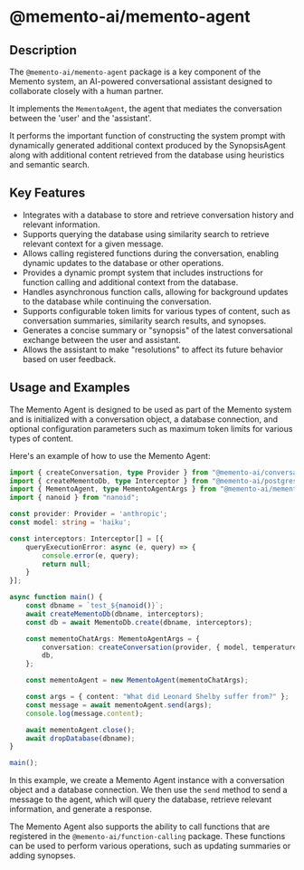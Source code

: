 # @memento-ai/memento-agent
## Description
The `@memento-ai/memento-agent` package is a key component of the Memento system, an AI-powered conversational assistant designed to collaborate closely with a human partner.

It implements the `MementoAgent`, the agent that mediates the conversation between the 'user' and the 'assistant'.

It performs the important function of constructing the system prompt with dynamically generated additional context produced by the SynopsisAgent along with additional content retrieved from the database using heuristics and semantic search.

## Key Features
- Integrates with a database to store and retrieve conversation history and relevant information.
- Supports querying the database using similarity search to retrieve relevant context for a given message.
- Allows calling registered functions during the conversation, enabling dynamic updates to the database or other operations.
- Provides a dynamic prompt system that includes instructions for function calling and additional context from the database.
- Handles asynchronous function calls, allowing for background updates to the database while continuing the conversation.
- Supports configurable token limits for various types of content, such as conversation summaries, similarity search results, and synopses.
- Generates a concise summary or "synopsis" of the latest conversational exchange between the user and assistant.
- Allows the assistant to make "resolutions" to affect its future behavior based on user feedback.

## Usage and Examples
The Memento Agent is designed to be used as part of the Memento system and is initialized with a conversation object, a database connection, and optional configuration parameters such as maximum token limits for various types of content.

Here's an example of how to use the Memento Agent:

```typescript
import { createConversation, type Provider } from "@memento-ai/conversation";
import { createMementoDb, type Interceptor } from "@memento-ai/postgres-db";
import { MementoAgent, type MementoAgentArgs } from "@memento-ai/memento-agent";
import { nanoid } from "nanoid";

const provider: Provider = 'anthropic';
const model: string = 'haiku';

const interceptors: Interceptor[] = [{
    queryExecutionError: async (e, query) => {
        console.error(e, query);
        return null;
    }
}];

async function main() {
    const dbname = `test_${nanoid()}`;
    await createMementoDb(dbname, interceptors);
    const db = await MementoDb.create(dbname, interceptors);

    const mementoChatArgs: MementoAgentArgs = {
        conversation: createConversation(provider, { model, temperature: 0.0 }),
        db,
    };

    const mementoAgent = new MementoAgent(mementoChatArgs);

    const args = { content: "What did Leonard Shelby suffer from?" };
    const message = await mementoAgent.send(args);
    console.log(message.content);

    await mementoAgent.close();
    await dropDatabase(dbname);
}

main();
```

In this example, we create a Memento Agent instance with a conversation object and a database connection. We then use the `send` method to send a message to the agent, which will query the database, retrieve relevant information, and generate a response.

The Memento Agent also supports the ability to call functions that are registered in the `@memento-ai/function-calling` package. These functions can be used to perform various operations, such as updating summaries or adding synopses.

